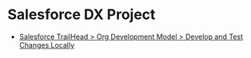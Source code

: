 # Salesforce DX Project

- [Salesforce TrailHead > Org Development Model > Develop and Test Changes Locally](https://trailhead.salesforce.com/content/learn/modules/org-development-model/develop-and-test-changes-locally2)

